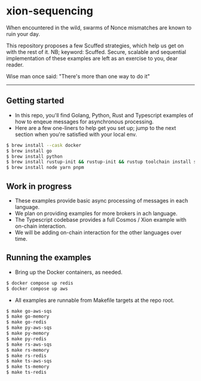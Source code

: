 # xion-sequencing

When encountered in the wild, swarms of Nonce mismatches are known to ruin your day.

This repository proposes a few Scuffed strategies, which help us get on with the rest of it. NB; keyword: Scuffed.
Secure, scalable and sequential implementation of these examples are left as an exercise to you, dear reader.

Wise man once said: "There's more than one way to do it"

---

## Getting started

- In this repo, you'll find Golang, Python, Rust and Typescript examples of how to enqeue messages for asynchronous processing.
- Here are a few one-liners to help get you set up; jump to the next section when you're satisfied with your local env.
```bash
$ brew install --cask docker
$ brew install go 
$ brew install python
$ brew install rustup-init && rustup-init && rustup toolchain install stable
$ brew install node yarn pnpm
```

## Work in progress

- These examples provide basic async processing of messages in each language.
- We plan on providing examples for more brokers in ach language.
- The Typescript codebase provides a full Cosmos / Xion example with on-chain interaction.
- We will be adding on-chain interaction for the other languages over time.

## Running the examples

- Bring up the Docker containers, as needed.

```bash
$ docker compose up redis
$ docker compose up aws
```

- All examples are runnable from Makefile targets at the repo root.

```bash
$ make go-aws-sqs
$ make go-memory
$ make go-redis
$ make py-aws-sqs
$ make py-memory
$ make py-redis
$ make rs-aws-sqs
$ make rs-memory
$ make rs-redis
$ make ts-aws-sqs
$ make ts-memory
$ make ts-redis
```
